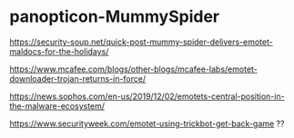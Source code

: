# panopticon-MummySpider

https://security-soup.net/quick-post-mummy-spider-delivers-emotet-maldocs-for-the-holidays/

https://www.mcafee.com/blogs/other-blogs/mcafee-labs/emotet-downloader-trojan-returns-in-force/

https://news.sophos.com/en-us/2019/12/02/emotets-central-position-in-the-malware-ecosystem/

https://www.securityweek.com/emotet-using-trickbot-get-back-game ??
